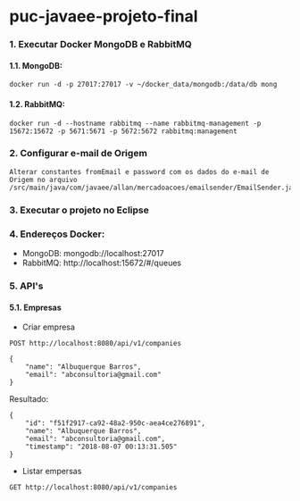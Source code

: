 # puc-javaee-projeto-final

### 1. Executar Docker MongoDB e RabbitMQ
#### 1.1. MongoDB:
```
docker run -d -p 27017:27017 -v ~/docker_data/mongodb:/data/db mong
```

#### 1.2. RabbitMQ:
```
docker run -d --hostname rabbitmq --name rabbitmq-management -p 15672:15672 -p 5671:5671 -p 5672:5672 rabbitmq:management
```

### 2. Configurar e-mail de Origem
```
Alterar constantes fromEmail e password com os dados do e-mail de Origem no arquivo /src/main/java/com/javaee/allan/mercadoacoes/emailsender/EmailSender.java
```

### 3. Executar o projeto no Eclipse

### 4. Endereços Docker:
* MongoDB: mongodb://localhost:27017
* RabbitMQ: http://localhost:15672/#/queues

### 5. API's
#### 5.1. Empresas
* Criar empresa
```
POST http://localhost:8080/api/v1/companies
```

```
{
	"name": "Albuquerque Barros",
	"email": "abconsultoria@gmail.com"
}
```

Resultado:
```
{
    "id": "f51f2917-ca92-48a2-950c-aea4ce276891",
    "name": "Albuquerque Barros",
    "email": "abconsultoria@gmail.com",
    "timestamp": "2018-08-07 00:13:31.505"
}
```

* Listar empersas
```
GET http://localhost:8080/api/v1/companies
```
